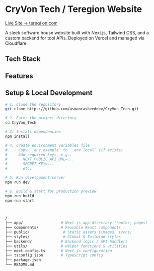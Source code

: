 
# CryVon Tech / Teregion Website

[Live Site → teregi on.com](https://teregion.com/)  

A sleek software house website built with Next.js, Tailwind CSS, and a custom backend for tool APIs. Deployed on Vercel and managed via Cloudflare.


##  Tech Stack



##  Features



## Setup & Local Development

```bash
# 1. Clone the repository
git clone https://github.com/usmanrasheeddev/CryVon_Tech.git

# 2. Enter the project directory
cd CryVon_Tech

# 3. Install dependencies
npm install

# 4. Create environment variables file
#   - Copy `.env.example` to `.env.local` (if exists)  
#   - Add required keys, e.g.:
#       NEXT_PUBLIC_API_URL=...
#       SECRET_KEY=...
#       etc.

# 5. Run development server
npm run dev

# 6. Build & start for production preview
npm run build
npm run start



/
├── app/                 # Next.js app directory (routes, pages)
├── components/          # Reusable React components
├── public/               # Static assets (images, icons)
├── styles/               # Global & Tailwind styles
├── backend/             # Backend logic / API handlers
├── utils/               # Helper functions & utilities
├── next.config.ts       # Next.js configuration
├── tsconfig.json        # TypeScript config
├── package.json
└── README.md


